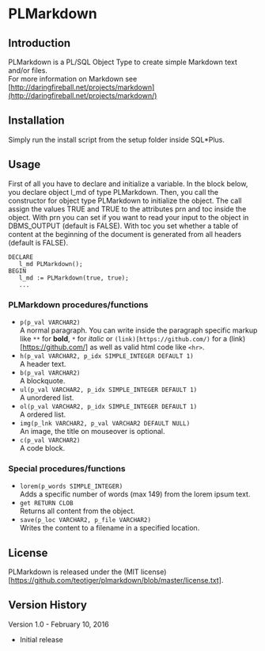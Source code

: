 # PLMarkdown                                                                                                                   

## Introduction                                                                                                                
PLMarkdown is a PL/SQL Object Type to create simple Markdown text and/or files.                                                 
For more information on Markdown see [http://daringfireball.net/projects/markdown](http://daringfireball.net/projects/markdown/)

## Installation                                                                                                                
Simply run the install script from the setup folder inside SQL*Plus.                                                            

## Usage                                                                                                                       
First of all you have to declare and initialize a variable. In the block below, you declare object l_md
  of type PLMarkdown. Then, you call the constructor for object type PLMarkdown to initialize the object. The call
  assign the values TRUE and TRUE to the attributes prn and toc inside the object. With prn you can set if you want
  to read your input to the object in DBMS_OUTPUT (default is FALSE). With toc you set whether a table of content at
  the beginning of the document is generated from all headers (default is FALSE).

    DECLARE
       l_md PLMarkdown();
    BEGIN
       l_md := PLMarkdown(true, true);
       ...


### PLMarkdown procedures/functions                                                                                            
* `p(p_val VARCHAR2)`<br>A normal paragraph. You can write inside the paragraph specific markup like `**` for **bold**,
  `*` for *italic* or `(link)[https://github.com/)` for a (link)[https://github.com/] as well as valid html code like `<hr>`.
* `h(p_val VARCHAR2, p_idx SIMPLE_INTEGER DEFAULT 1)`<br>A header text.                                                         
* `b(p_val VARCHAR2)`<br>A blockquote.                                                                                          
* `ul(p_val VARCHAR2, p_idx SIMPLE_INTEGER DEFAULT 1)`<br>A unordered list.                                                     
* `ol(p_val VARCHAR2, p_idx SIMPLE_INTEGER DEFAULT 1)`<br>A ordered list.                                                       
* `img(p_lnk VARCHAR2, p_val VARCHAR2 DEFAULT NULL)`<br>An image, the title on mouseover is optional.                           
* `c(p_val VARCHAR2)`<br>A code block.                                                                                          

### Special procedures/functions                                                                                               
* `lorem(p_words SIMPLE_INTEGER)`<br>Adds a specific number of  words (max 149) from the lorem ipsum text.                      
* `get RETURN CLOB`<br>Returns all content from the object.                                                                     
* `save(p_loc VARCHAR2, p_file VARCHAR2)`<br>Writes the content to a filename in a specified location.                          

## License                                                                                                                     
PLMarkdown is released under the (MIT license)[https://github.com/teotiger/plmarkdown/blob/master/license.txt].                                                                  

## Version History                                                                                                             
Version 1.0 - February 10, 2016                                                                                                 
* Initial release                                                                                                               
